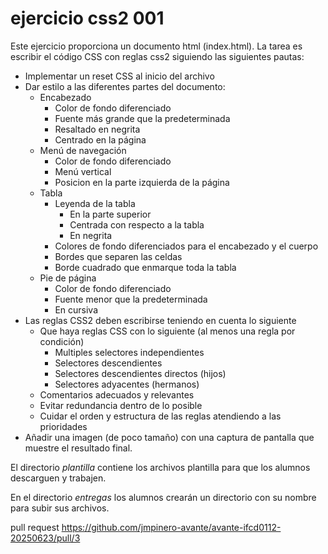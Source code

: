# ejercicio css2 001

Este ejercicio proporciona un documento html (index.html).
La tarea es escribir el código CSS con reglas css2 siguiendo las siguientes pautas:
* Implementar un reset CSS al inicio del archivo
* Dar estilo a las diferentes partes del documento:
  * Encabezado
    * Color de fondo diferenciado
    * Fuente más grande que la predeterminada
    * Resaltado en negrita
    * Centrado en la página
  * Menú de navegación
    * Color de fondo diferenciado
    * Menú vertical
    * Posicion en la parte izquierda de la página
  * Tabla
    * Leyenda de la tabla
      * En la parte superior
      * Centrada con respecto a la tabla
      * En negrita
    * Colores de fondo diferenciados para el encabezado y el cuerpo
    * Bordes que separen las celdas
    * Borde cuadrado que enmarque toda la tabla
  * Pie de página
    * Color de fondo diferenciado 
    * Fuente menor que la predeterminada
    * En cursiva
* Las reglas CSS2 deben escribirse teniendo en cuenta lo siguiente
  * Que haya reglas CSS con lo siguiente (al menos una regla por condición)
    * Multiples selectores independientes
    * Selectores descendientes
    * Selectores descendientes directos (hijos)
    * Selectores adyacentes (hermanos)
  * Comentarios adecuados y relevantes
  * Evitar redundancia dentro de lo posible
  * Cuidar el orden y estructura de las reglas atendiendo a las prioridades
* Añadir una imagen (de poco tamaño) con una captura de pantalla que muestre el resultado final.

El directorio _plantilla_ contiene los archivos plantilla para que los alumnos descarguen y trabajen.

En el directorio _entregas_ los alumnos crearán un directorio con su nombre para subir sus archivos.

pull request
https://github.com/jmpinero-avante/avante-ifcd0112-20250623/pull/3